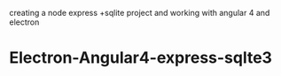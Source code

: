 creating a node express +sqlite project 
and working with angular 4 and electron


# Electron-Angular4-express-sqlte3
